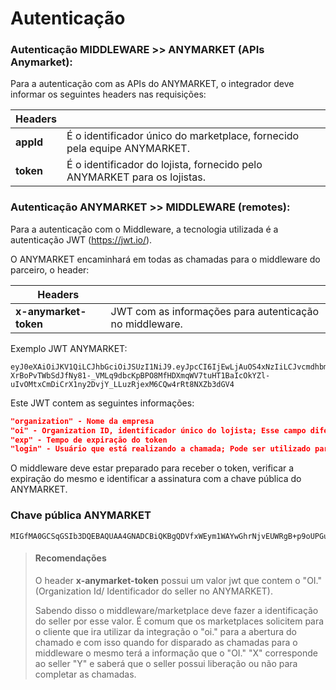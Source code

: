 # Autenticação

### Autenticação MIDDLEWARE >> ANYMARKET (APIs Anymarket):

Para a autenticação com as APIs do ANYMARKET, o integrador deve informar os seguintes headers nas requisições:

|Headers||
|-------|--|
|**appId**| É o identificador único do marketplace, fornecido pela equipe ANYMARKET. |
|**token**| É o identificador do lojista, fornecido pelo ANYMARKET para os lojistas. |


### Autenticação ANYMARKET >> MIDDLEWARE (remotes):

Para a autenticação com o Middleware, a tecnologia utilizada é a autenticação JWT (https://jwt.io/). 

O ANYMARKET encaminhará em todas as chamadas para o middleware do parceiro, o header:

|Headers||
|-------|--|
|**x-anymarket-token** | JWT com as informações para autenticação no middleware. |


Exemplo JWT ANYMARKET:

``` Jwt
eyJ0eXAiOiJKV1QiLCJhbGciOiJSUzI1NiJ9.eyJpcCI6IjEwLjAuOS4xNzIiLCJvcmdhbml6YXRpb24iOiJBTllNQVJLRVQgVGVzdGUgLSBCcmFzaWwiLCJvaSI6IjIyNDQ5NTA0LiIsImV4cCI6MTYxMjc5MTI2NCwibG9naW4iOiJkYW5pbG8ub2xpdmVpcmFAZGIxLmNvbS5iciJ9.FKF8wRb97xZmpakGbkoYfO0cjIkj48rwcis4DOGlUEh4cD98sFRJTVfrmMOaAe-XrBoPvTWbSdJfNy81-_VMLq9dbcKpBPO8MfHDXmqWV7tuHT1BaIcOkYZl-uIvOMtxCmDiCrX1ny2DvjY_LLuzRjexM6CQw4rRt8NXZb3dGV4
```

Este JWT contem as seguintes informações:

``` Json
"organization" - Nome da empresa
"oi" - Organization ID, identificador único do lojista; Esse campo diferencia os sellers
"exp" - Tempo de expiração do token
"login" - Usuário que está realizando a chamada; Pode ser utilizado para fins de auditoria
```
O middleware deve estar preparado para receber o token, verificar a expiração do mesmo e identificar a assinatura com a chave pública do ANYMARKET.

### Chave pública ANYMARKET

``` Token
MIGfMA0GCSqGSIb3DQEBAQUAA4GNADCBiQKBgQDVfxWEym1WAYwGhrNjvEUWRgB+p9oUPGu59yePzUT+I/d+C2x9xjURa/Zc+VVZsK2OrHga1+4X4iO1q+nWhmXkD5VysCaJ9vf7IVntWogFpaBauG2EI7J93Y/sKUBxwxSDZPKhovsaM3DxoNCfW4lUHAWnlIuzPx302TBGtfCpUwIDAQAB
```


>#### Recomendações
>
>O header **x-anymarket-token** possui um valor jwt que contem o "OI." (Organization Id/ Identificador do seller no ANYMARKET). 
>
>Sabendo disso o middleware/marketplace deve fazer a identificação do seller por esse valor. É comum que os marketplaces solicitem para o cliente que ira utilizar da integração o "oi." para a abertura do chamado e com isso quando for disparado as chamadas para o middleware o mesmo terá a informação que o "OI." "X" corresponde ao seller "Y" e saberá que o seller possui liberação ou não para completar as chamadas.